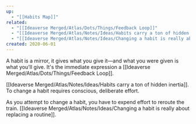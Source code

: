 ```yaml
---
up:
  - "[[Habits Map]]"
related:
  - "[[Ideaverse Merged/Atlas/Dots/Things/Feedback Loop]]"
  - "[[Ideaverse Merged/Atlas/Notes/Ideas/Habits carry a ton of hidden inertia]]"
  - "[[Ideaverse Merged/Atlas/Notes/Ideas/Changing a habit is really about replacing a routine]]"
created: 2020-06-01
---
```

A habit is a mirror, it gives what you give it—and what you were given is what you'll give. It's the immediate expression a [[Ideaverse Merged/Atlas/Dots/Things/Feedback Loop]].

[[Ideaverse Merged/Atlas/Notes/Ideas/Habits carry a ton of hidden inertia]]. To change a habit requires conscious, deliberate effort. 

As you attempt to change a habit, you have to expend effort to reroute the train. [[Ideaverse Merged/Atlas/Notes/Ideas/Changing a habit is really about replacing a routine]].